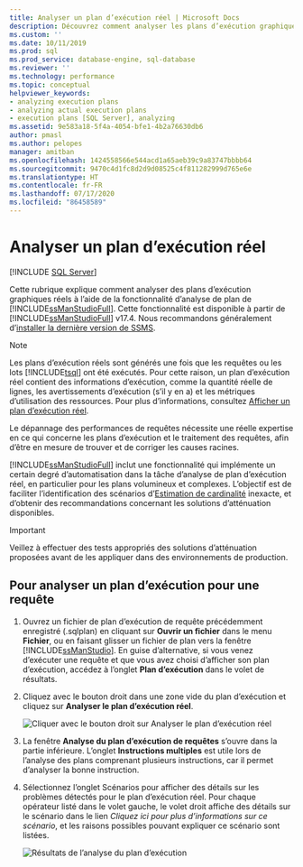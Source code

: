 ```yaml
---
title: Analyser un plan d’exécution réel | Microsoft Docs
description: Découvrez comment analyser les plans d’exécution graphiques réels, qui contiennent des informations d’exécution, à l’aide de la fonctionnalité d’analyse de plan de SQL Server Management Studio.
ms.custom: ''
ms.date: 10/11/2019
ms.prod: sql
ms.prod_service: database-engine, sql-database
ms.reviewer: ''
ms.technology: performance
ms.topic: conceptual
helpviewer_keywords:
- analyzing execution plans
- analyzing actual execution plans
- execution plans [SQL Server], analyzing
ms.assetid: 9e583a18-5f4a-4054-bfe1-4b2a76630db6
author: pmasl
ms.author: pelopes
manager: amitban
ms.openlocfilehash: 1424558566e544acd1a65aeb39c9a83747bbbb64
ms.sourcegitcommit: 9470c4d1fc8d2d9d08525c4f811282999d765e6e
ms.translationtype: HT
ms.contentlocale: fr-FR
ms.lasthandoff: 07/17/2020
ms.locfileid: "86458589"
---
```

# <a name="analyze-an-actual-execution-plan"></a>Analyser un plan d’exécution réel

 [!INCLUDE [SQL Server](../../includes/applies-to-version/sqlserver.md)]

Cette rubrique explique comment analyser des plans d’exécution graphiques réels à l’aide de la fonctionnalité d’analyse de plan de [!INCLUDE[ssManStudioFull](../../includes/ssmanstudiofull-md.md)]. Cette fonctionnalité est disponible à partir de [!INCLUDE[ssManStudioFull](../../includes/ssmanstudiofull-md.md)] v17.4. Nous recommandons généralement d’[installer la dernière version de SSMS](../../ssms/download-sql-server-management-studio-ssms.md).

> [!NOTE]
> Les plans d’exécution réels sont générés une fois que les requêtes ou les lots [!INCLUDE[tsql](../../includes/tsql-md.md)] ont été exécutés. Pour cette raison, un plan d’exécution réel contient des informations d’exécution, comme la quantité réelle de lignes, les avertissements d’exécution (s’il y en a) et les métriques d’utilisation des ressources. Pour plus d’informations, consultez [Afficher un plan d’exécution réel](../../relational-databases/performance/display-an-actual-execution-plan.md).
  
Le dépannage des performances de requêtes nécessite une réelle expertise en ce qui concerne les plans d’exécution et le traitement des requêtes, afin d’être en mesure de trouver et de corriger les causes racines.

[!INCLUDE[ssManStudioFull](../../includes/ssmanstudiofull-md.md)] inclut une fonctionnalité qui implémente un certain degré d’automatisation dans la tâche d’analyse de plan d’exécution réel, en particulier pour les plans volumineux et complexes. L’objectif est de faciliter l’identification des scénarios d’[Estimation de cardinalité](../../relational-databases/performance/cardinality-estimation-sql-server.md) inexacte, et d’obtenir des recommandations concernant les solutions d’atténuation disponibles.

> [!IMPORTANT]
> Veillez à effectuer des tests appropriés des solutions d’atténuation proposées avant de les appliquer dans des environnements de production.
  
## <a name="to-analyze-an-execution-plan-for-a-query"></a>Pour analyser un plan d’exécution pour une requête  
  
1.  Ouvrez un fichier de plan d’exécution de requête précédemment enregistré (.sqlplan) en cliquant sur **Ouvrir un fichier** dans le menu **Fichier**, ou en faisant glisser un fichier de plan vers la fenêtre [!INCLUDE[ssManStudio](../../includes/ssManStudio-md.md)]. En guise d’alternative, si vous venez d’exécuter une requête et que vous avez choisi d’afficher son plan d’exécution, accédez à l’onglet **Plan d’exécution** dans le volet de résultats. 

2.  Cliquez avec le bouton droit dans une zone vide du plan d’exécution et cliquez sur **Analyser le plan d’exécution réel**. 

    ![Cliquer avec le bouton droit sur Analyser le plan d’exécution réel](../../relational-databases/performance/media/plananalysismenuoption.png "Cliquer avec le bouton droit sur Analyser le plan d’exécution réel")   

3.  La fenêtre **Analyse du plan d’exécution de requêtes** s’ouvre dans la partie inférieure. L’onglet **Instructions multiples** est utile lors de l’analyse des plans comprenant plusieurs instructions, car il permet d’analyser la bonne instruction.

4.  Sélectionnez l’onglet Scénarios pour afficher des détails sur les problèmes détectés pour le plan d’exécution réel. Pour chaque opérateur listé dans le volet gauche, le volet droit affiche des détails sur le scénario dans le lien *Cliquez ici pour plus d’informations sur ce scénario*, et les raisons possibles pouvant expliquer ce scénario sont listées.

    ![Résultats de l’analyse du plan d’exécution](../../relational-databases/performance/media/plananalysis-scenarios.png "Résultats de l’analyse du plan d’exécution") 
